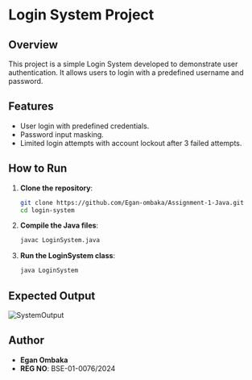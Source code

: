 # Login System Project

## Overview

This project is a simple Login System developed to demonstrate user authentication. It allows users to login with a predefined username and password.

## Features

- User login with predefined credentials.
- Password input masking.
- Limited login attempts with account lockout after 3 failed attempts.

## How to Run

1. **Clone the repository**:
    ```sh
    git clone https://github.com/Egan-ombaka/Assignment-1-Java.git
    cd login-system
    ```

2. **Compile the Java files**:
    ```sh
    javac LoginSystem.java
    ```

3. **Run the LoginSystem class**:
    ```sh
    java LoginSystem
    ```

## Expected Output
![SystemOutput](C:\Users\Admin\Videos\Captures)

## Author

- **Egan Ombaka**
- **REG NO**: BSE-01-0076/2024